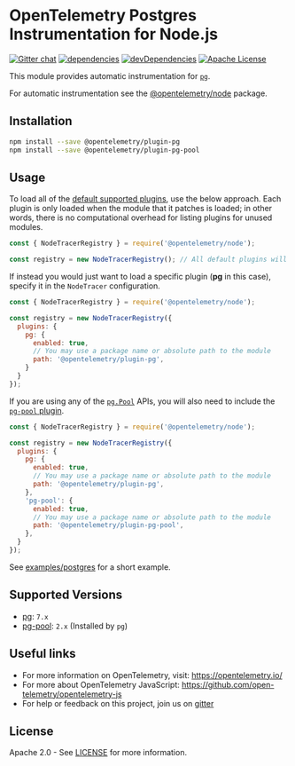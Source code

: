 # OpenTelemetry Postgres Instrumentation for Node.js
[![Gitter chat][gitter-image]][gitter-url]
[![dependencies][dependencies-image]][dependencies-url]
[![devDependencies][devDependencies-image]][devDependencies-url]
[![Apache License][license-image]][license-image]

This module provides automatic instrumentation for [`pg`](https://github.com/brianc/node-postgres).

For automatic instrumentation see the
[@opentelemetry/node](https://github.com/open-telemetry/opentelemetry-js/tree/master/packages/opentelemetry-node) package.

## Installation

```bash
npm install --save @opentelemetry/plugin-pg
npm install --save @opentelemetry/plugin-pg-pool
```

## Usage

To load all of the [default supported plugins](https://github.com/open-telemetry/opentelemetry-js#plugins), use the below approach. Each plugin is only loaded when the module that it patches is loaded; in other words, there is no computational overhead for listing plugins for unused modules.

```js
const { NodeTracerRegistry } = require('@opentelemetry/node');

const registry = new NodeTracerRegistry(); // All default plugins will be used
```

If instead you would just want to load a specific plugin (**pg** in this case), specify it in the `NodeTracer` configuration.

```js
const { NodeTracerRegistry } = require('@opentelemetry/node');

const registry = new NodeTracerRegistry({
  plugins: {
    pg: {
      enabled: true,
      // You may use a package name or absolute path to the module
      path: '@opentelemetry/plugin-pg',
    }
  }
});
```

If you are using any of the [`pg.Pool`](https://node-postgres.com/api/pool) APIs, you will also need to include the [`pg-pool` plugin](../opentelemetry-plugin-pg-pool).

```js
const { NodeTracerRegistry } = require('@opentelemetry/node');

const registry = new NodeTracerRegistry({
  plugins: {
    pg: {
      enabled: true,
      // You may use a package name or absolute path to the module
      path: '@opentelemetry/plugin-pg',
    },
    'pg-pool': {
      enabled: true,
      // You may use a package name or absolute path to the module
      path: '@opentelemetry/plugin-pg-pool',
    },
  }
});
```

See [examples/postgres](https://github.com/open-telemetry/opentelemetry-js/tree/master/examples/postgres) for a short example.

## Supported Versions

- [pg](https://npmjs.com/package/pg): `7.x`
- [pg-pool](https://npmjs.com/package/pg-pool): `2.x` (Installed by `pg`)

## Useful links
- For more information on OpenTelemetry, visit: <https://opentelemetry.io/>
- For more about OpenTelemetry JavaScript: <https://github.com/open-telemetry/opentelemetry-js>
- For help or feedback on this project, join us on [gitter][gitter-url]

## License

Apache 2.0 - See [LICENSE][license-url] for more information.

[gitter-image]: https://badges.gitter.im/open-telemetry/opentelemetry-js.svg
[gitter-url]: https://gitter.im/open-telemetry/opentelemetry-node?utm_source=badge&utm_medium=badge&utm_campaign=pr-badge&utm_content=badge
[license-url]: https://github.com/open-telemetry/opentelemetry-js/blob/master/LICENSE
[license-image]: https://img.shields.io/badge/license-Apache_2.0-green.svg?style=flat
[dependencies-image]: https://david-dm.org/open-telemetry/opentelemetry-js/status.svg?path=packages/opentelemetry-plugin-pg
[dependencies-url]: https://david-dm.org/open-telemetry/opentelemetry-js?path=packages%2Fopentelemetry-plugin-pg
[devDependencies-image]: https://david-dm.org/open-telemetry/opentelemetry-js/dev-status.svg?path=packages/opentelemetry-plugin-pg
[devDependencies-url]: https://david-dm.org/open-telemetry/opentelemetry-js?path=packages%2Fopentelemetry-plugin-pg&type=dev
